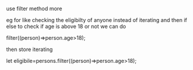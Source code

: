 use filter method more

eg for like checking the eligibilty of anyone instead of iterating and then if else to check if age is above 18 or not
we can do

filter((person)=>person.age>18);

then store iterating

let eligibile=persons.filter((person)=>person.age>18);
